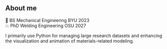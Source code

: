 ## About me

🦾 BS Mechanical Engineering BYU 2023  
💥 PhD Welding Engineering OSU 2027

I primarily use Python for managing large research datasets and enhancing the visualization and animation of materials-related modeling.
